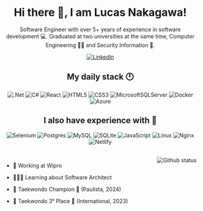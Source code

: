 <h1 align='center'>
  Hi there 👋, I am Lucas Nakagawa! 
</h1>

<div align='center'>
  <p>
    Software Engineer with over 5+ years of experience in software development 💻. Graduated at two universities at the same time, Computer Engineering 👨‍💻 and Security Information 🔐.
  </p>
  <a href='https://www.linkedin.com/in/lucas-nakagawa/'>
    <img src='https://img.shields.io/badge/LinkedIn-%230077B5.svg?&style=flat-square&logo=linkedin&logoColor=white' alt='LinkedIn'/>
  </a>
</div>

<h2 align='center'>
  My daily stack 🕛
</h2>

<div align='center'>

  ![.Net](https://img.shields.io/badge/.NET-5C2D91?style=for-the-badge&logo=.net&logoColor=white)
  ![C#](https://img.shields.io/badge/c%23-%23239120.svg?style=for-the-badge&logo=csharp&logoColor=white)
  ![React](https://img.shields.io/badge/react-%2320232a.svg?style=for-the-badge&logo=react&logoColor=%2361DAFB)
  ![HTML5](https://img.shields.io/badge/html5-%23E34F26.svg?style=for-the-badge&logo=html5&logoColor=white)
  ![CSS3](https://img.shields.io/badge/css3-%231572B6.svg?style=for-the-badge&logo=css3&logoColor=white)
  ![MicrosoftSQLServer](https://img.shields.io/badge/Microsoft%20SQL%20Server-CC2927?style=for-the-badge&logo=microsoft%20sql%20server&logoColor=white)
  ![Docker](https://img.shields.io/badge/docker-%230db7ed.svg?style=for-the-badge&logo=docker&logoColor=white)
  ![Azure](https://img.shields.io/badge/azure-%230072C6.svg?style=for-the-badge&logo=microsoftazure&logoColor=white)

</div>

<h2 align='center'>
  I also have experience with 🧠
</h2>

<div align='center'>

  ![Selenium](https://img.shields.io/badge/-selenium-%43B02A?style=for-the-badge&logo=selenium&logoColor=white)
  ![Postgres](https://img.shields.io/badge/postgres-%23316192.svg?style=for-the-badge&logo=postgresql&logoColor=white)
  ![MySQL](https://img.shields.io/badge/mysql-4479A1.svg?style=for-the-badge&logo=mysql&logoColor=white)
  ![SQLite](https://img.shields.io/badge/sqlite-%2307405e.svg?style=for-the-badge&logo=sqlite&logoColor=white)
  ![JavaScript](https://img.shields.io/badge/javascript-%23323330.svg?style=for-the-badge&logo=javascript&logoColor=%23F7DF1E)
  ![Linux](https://img.shields.io/badge/Linux-FCC624?style=for-the-badge&logo=linux&logoColor=black)
  ![Nginx](https://img.shields.io/badge/nginx-%23009639.svg?style=for-the-badge&logo=nginx&logoColor=white)
  ![Netlify](https://img.shields.io/badge/netlify-%23000000.svg?style=for-the-badge&logo=netlify&logoColor=#00C7B7)

</div>

<div>
  <br/>
  <img align='right' src='https://github-readme-stats.vercel.app/api?username=nakagawa25&show_icons=true&theme=dark' alt='Github status'/>
  
  - 💼 Working at Wipro
    
  - 👨🏼‍🏫 Learning about Software Architect

  - 🥋 Taekwondo Champion 🥇 (Paulista, 2024)

  - 🥋 Taekwondo 3° Place 🥉 (International, 2023)
    
</div>
